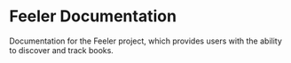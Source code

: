 # Feeler Documentation
Documentation for the Feeler project, which provides users with the ability to discover and track books.
